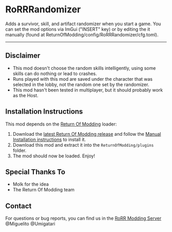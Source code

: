 # RoRRRandomizer
Adds a survivor, skill, and artifact randomizer when you start a game.
You can set the mod options via ImGui ("INSERT" key) or by editing the it manually (found at ReturnOfModding/config/RoRRRandomizer/cfg.toml).

---

## Disclaimer
* This mod doesn't choose the random skills intelligently, using some skills can do nothing or lead to crashes.
* Runs played with this mod are saved under the character that was selected in the lobby, not the random one set by the randomizer.
* This mod hasn't been tested in multiplayer, but it should probably work as the Host.

## Installation Instructions
This mod depends on the [Return Of Modding](https://github.com/return-of-modding/ReturnOfModding) loader:
1. Download the [latest Return Of Modding release](https://github.com/return-of-modding/ReturnOfModding/releases) and follow the [Manual Installation instructions](https://github.com/return-of-modding/ReturnOfModding#manual-installation) to install it.
2. Download this mod and extract it into the `ReturnOfModding/plugins` folder.
3. The mod should now be loaded. Enjoy!
  
## Special Thanks To
* Molk for the idea
* The Return Of Modding team

## Contact
For questions or bug reports, you can find us in the [RoRR Modding Server](https://discord.gg/VjS57cszMq) @Miguelito @Umigatari

